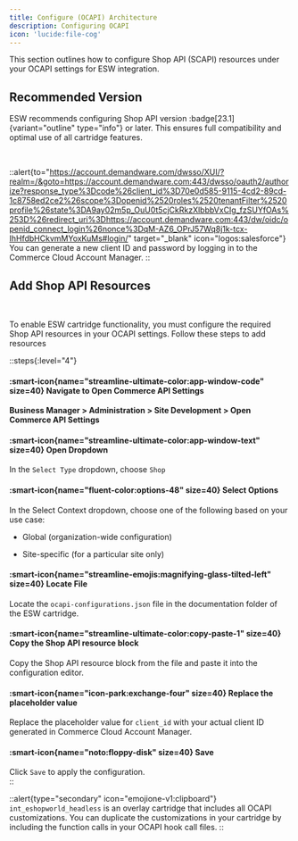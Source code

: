```yaml
---
title: Configure (OCAPI) Architecture
description: Configuring OCAPI
icon: 'lucide:file-cog'
---
```


This section outlines how to configure Shop API (SCAPI) resources under your OCAPI settings for ESW integration.

## Recommended Version
ESW recommends configuring Shop API version :badge[23.1]{variant="outline" type="info"} or later. This ensures full compatibility and optimal use of all cartridge features.

<br>


::alert{to="https://account.demandware.com/dwsso/XUI/?realm=/&goto=https://account.demandware.com:443/dwsso/oauth2/authorize?response_type%3Dcode%26client_id%3D70e0d585-9115-4cd2-89cd-1c8758ed2ce2%26scope%3Dopenid%2520roles%2520tenantFilter%2520profile%26state%3DA9ay02m5p_OuU0t5cjCkRkzXlbbbVxCIg_fzSUYfOAs%253D%26redirect_uri%3Dhttps://account.demandware.com:443/dw/oidc/openid_connect_login%26nonce%3DqM-AZ6_OPrJ57Wq8j1k-tcx-IhHfdbHCkvmMYoxKuMs#login/" target="_blank" icon="logos:salesforce"}
  You can generate a new client ID and password by logging in to the Commerce Cloud Account Manager.
::


## Add Shop API Resources

<br>

To enable ESW cartridge functionality, you must configure the required Shop API resources in your OCAPI settings. Follow these steps to add resources

::steps{:level="4"}
  #### :smart-icon{name="streamline-ultimate-color:app-window-code" size=40}  Navigate to Open Commerce API Settings

  **Business Manager > Administration > Site Development > Open Commerce API Settings**

  #### :smart-icon{name="streamline-ultimate-color:app-window-text" size=40}  Open Dropdown
  
  In the `Select Type` dropdown, choose `Shop`
  
  #### :smart-icon{name="fluent-color:options-48" size=40}  Select Options

  In the Select Context dropdown, choose one of the following based on your use case:

  - Global (organization-wide configuration)

  - Site-specific (for a particular site only)


  #### :smart-icon{name="streamline-emojis:magnifying-glass-tilted-left" size=40} Locate File

  Locate the `ocapi-configurations.json` file in the documentation folder of the ESW cartridge.

  #### :smart-icon{name="streamline-ultimate-color:copy-paste-1" size=40} Copy the Shop API resource block

  Copy the Shop API resource block from the file and paste it into the configuration editor.

  #### :smart-icon{name="icon-park:exchange-four" size=40} Replace the placeholder value

  Replace the placeholder value for `client_id` with your actual client ID generated in Commerce Cloud Account Manager.

  #### :smart-icon{name="noto:floppy-disk" size=40} Save

  Click `Save` to apply the configuration.  
::



::alert{type="secondary" icon="emojione-v1:clipboard"}
 `int_eshopworld_headless` is an overlay cartridge that includes all OCAPI customizations. You can duplicate the customizations in your cartridge by including the function calls in your OCAPI hook call files.
::


